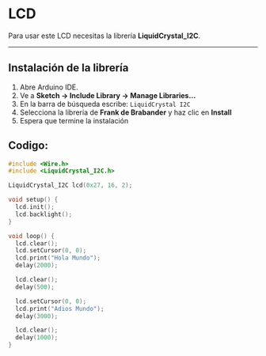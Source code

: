 # LCD

Para usar este LCD necesitas la librería **LiquidCrystal_I2C**.  

---

## Instalación de la librería

1. Abre Arduino IDE.
2. Ve a **Sketch → Include Library → Manage Libraries…**
3. En la barra de búsqueda escribe: `LiquidCrystal I2C`
4. Selecciona la librería de **Frank de Brabander** y haz clic en **Install**
5. Espera que termine la instalación

## Codigo:

```cpp
#include <Wire.h>
#include <LiquidCrystal_I2C.h>

LiquidCrystal_I2C lcd(0x27, 16, 2);

void setup() {
  lcd.init();        
  lcd.backlight();
}

void loop() {
  lcd.clear();
  lcd.setCursor(0, 0);
  lcd.print("Hola Mundo");
  delay(2000);

  lcd.clear();
  delay(500);

  lcd.setCursor(0, 0);
  lcd.print("Adios Mundo");
  delay(3000);

  lcd.clear();
  delay(1000);
}
```